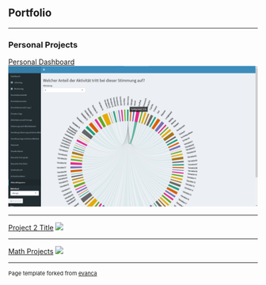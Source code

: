 ## Portfolio

---

### Personal Projects

[Personal Dashboard](/personal_dashboard)
<img src="images/personal_dashboard/Akkorddiagramm anonymisiert.png?raw=true"/>

---
[Project 2 Title](/pdf/sample_presentation.pdf)
<img src="images/dummy_thumbnail.jpg?raw=true"/>

---
[Math Projects](/math_project)
<img src="images/math_project/math_project_thumbnail.png?raw=true"/>

<!---
---

### Category Name 2

- [Project 1 Title](http://example.com/)
- [Project 2 Title](http://example.com/)
- [Project 3 Title](http://example.com/)
- [Project 4 Title](http://example.com/)
- [Project 5 Title](http://example.com/)
--->



---
<p style="font-size:11px">Page template forked from <a href="https://github.com/evanca/quick-portfolio">evanca</a></p>
<!-- Remove above link if you don't want to attibute -->
